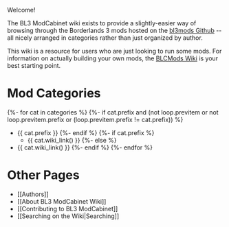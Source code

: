 Welcome!

The BL3 ModCabinet wiki exists to provide a slightly-easier way of browsing through
the Borderlands 3 mods hosted on the
[bl3mods Github](https://github.com/BLCM/bl3mods) -- all nicely arranged in
categories rather than just organized by author.  

This wiki is a resource for users who are just looking to run some mods.
For information on actually building your own mods, the [BLCMods
Wiki](https://github.com/BLCM/BLCMods/wiki/Borderlands-3-Modding-Info) is your best
starting point.

# Mod Categories

{%- for cat in categories %}
{%- if cat.prefix and (not loop.previtem or not loop.previtem.prefix or (loop.previtem.prefix != cat.prefix)) %}
- {{ cat.prefix }}
{%- endif %}
{%- if cat.prefix %}
  - {{ cat.wiki_link() }}
{%- else %}
- {{ cat.wiki_link() }}
{%- endif %}
{%- endfor %}

# Other Pages

- [[Authors]]
- [[About BL3 ModCabinet Wiki]]
- [[Contributing to BL3 ModCabinet]]
- [[Searching on the Wiki|Searching]]
